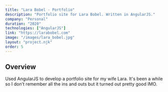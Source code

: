 ```yaml
---
title: "Lara Bobel - Portfolio"
description: "Portfolio site for Lara Bobel. Written in AngularJS."
company: "Personal"
duration: "2020"
technologies: ["AngularJS"]
link: "https://larabobel.com"
image: "/images/lara_bobel.jpg"
layout: "project.njk"
order: 5
---
```


## Overview
Used AngularJS to develop a portfolio site for my wife Lara. It's been a while so I don't remember all the ins and outs but it turned out pretty good IMO. 
